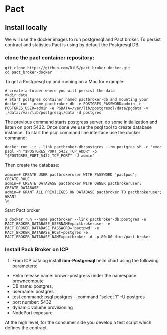 # Pact

## Install locally
We will use the docker images to run postgresql and Pact broker. To persist contract and statistics Pact is using by default the Postgresql DB.
### clone the pact container repository:
```
git clone https://github.com/DiUS/pact_broker-docker.git
cd pact_broker-docker
```

To get a Postgresql up and running on a Mac for example:
```
# create a folder where you will persist the data
mkdir data
# Start postgres container named pactbroker-db and mounting your
docker run --name pactbroker-db -e POSTGRES_PASSWORD=admin -e POSTGRES_USER=admin -e PGDATA=/var/lib/postgresql/data/pgdata -v ./data:/var/lib/postgresql/data -d postgres

```
The previous command starts postgress server, do some initialization and listen on port 5432. Once done we use the psql tool to create database instance. To start the psql command line interface use the docker command:

```
docker run -it --link pactbroker-db:postgres --rm postgres sh -c 'exec psql -h "$POSTGRES_PORT_5432_TCP_ADDR" -p "$POSTGRES_PORT_5432_TCP_PORT" -U admin'
```

Then create the database:
```
admin=# CREATE USER pactbrokeruser WITH PASSWORD 'pactpwd';
CREATE ROLE
admin=# CREATE DATABASE pactbroker WITH OWNER pactbrokeruser;
CREATE DATABASE
admin=# GRANT ALL PRIVILEGES ON DATABASE pactbroker TO pactbrokeruser;
GRANT
\q
```

Start Pact broker
```
$ docker run --name pactbroker --link pactbroker-db:postgres -e PACT_BROKER_DATABASE_USERNAME=pactbrokeruser -e PACT_BROKER_DATABASE_PASSWORD='pactpwd' -e PACT_BROKER_DATABASE_HOST=postgres -e PACT_BROKER_DATABASE_NAME=pactbroker -d -p 80:80 dius/pact-broker
```


### Install Pack Broker on ICP
1. From ICP catalog install **ibm-Postgresql** helm chart using the following parameters:
  * Helm release name: brown-postgress  under the namespace browncompute
  * DB name: postgres,
  * username: postgres
  * test command: psql postgres --command "select 1" -U postgres
  * port number: 5432
  * dynamic volume provisioning
  * NodePort exposure

At the high level, for the consumer side you develop a test script which defines the contract.  
